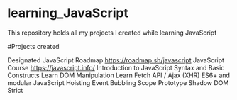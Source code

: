 # learning_JavaScript
This repository holds all my projects I created while learning JavaScript



#Projects created





Designated JavaScript Roadmap https://roadmap.sh/javascript
JavaScript Course https://javascript.info/
Introduction to JavaScript
Syntax and Basic Constructs
Learn DOM Manipulation
Learn Fetch API / Ajax (XHR)
ES6+ and modular JavaScript
Hoisting
Event Bubbling
Scope
Prototype
Shadow DOM
Strict
<!-- All about variables
Data Types
Type Casting
Data Structures
Equality Comparisons
Loops and Iterations
Control Flow
Expressions and Operators
Functions
Strict Mode
Using (this) keyword
Asynchronous JavaScript
Working with APIs
Classes
Iterators and Generators
Modules in JavaScript
Memory Management
Using Chrome Dev Tools -->
